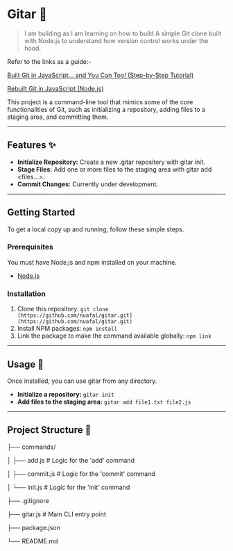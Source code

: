 ﻿# Gitar 🎸

>I am building as I am learning on how to build A simple Git clone built with Node.js to understand how version control works under the hood.

Refer to the links as a guide:-

[ Built Git in JavaScript… and You Can Too! (Step-by-Step Tutorial)](https://dev.to/alishirani/i-built-git-in-javascript-and-you-can-too-step-by-step-tutorial-28k5)

[ Rebuilt Git in JavaScript (Node.js) ](https://youtu.be/sUR4PtOd1iE)

This project is a command-line tool that mimics some of the core functionalities of Git, such as initializing a repository, adding files to a staging area, and committing them.

---

## Features ✨

* **Initialize Repository:** Create a new .gitar repository with gitar init.
* **Stage Files:** Add one or more files to the staging area with gitar add <files...>.
* **Commit Changes:** Currently under development.

---

## Getting Started

To get a local copy up and running, follow these simple steps.

### Prerequisites

You must have Node.js and npm installed on your machine.
* [Node.js](https://nodejs.org/)

### Installation

1.  Clone this repository:
    `
    git clone [https://github.com/nuafal/gitar.git](https://github.com/nuafal/gitar.git)
    `
2.  Install NPM packages:
    `
    npm install
    `
3.  Link the package to make the command available globally:
    `
    npm link
    `

---

## Usage 🚀

Once installed, you can use gitar from any directory.

* **Initialize a repository:**
    `
    gitar init
    `
* **Add files to the staging area:**
    `
    gitar add file1.txt file2.js
    `

---

## Project Structure 📁

├── commands/

│   ├── add.js        # Logic for the 'add' command

│   ├── commit.js     # Logic for the 'commit' command

│   └── init.js       # Logic for the 'init' command

├── .gitignore

├── gitar.js          # Main CLI entry point

├── package.json

└── README.md







